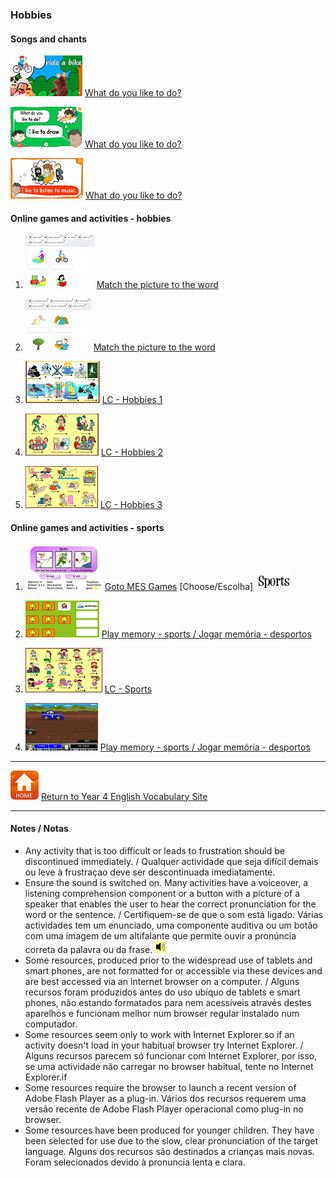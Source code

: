 ### Hobbies

#### Songs and chants

[![wdld1](/images/wdld1.png)](https://www.youtube.com/watch?v=tYNap8gVNK4) [What do you like to do?](https://www.youtube.com/watch?v=tYNap8gVNK4)

[![wdld3](/images/wdld3.png)](https://www.youtube.com/watch?v=gH89yUhIAV0) [What do you like to do?](https://www.youtube.com/watch?v=gH89yUhIAV0)

[![wdld4](/images/wdld4.png)](https://www.youtube.com/watch?v=OzrjgUrHuGc) [What do you like to do?](https://www.youtube.com/watch?v=OzrjgUrHuGc)

#### Online games and activities - hobbies

1. [![bchb1](/images/bchb1.PNG)](https://learnenglishkids.britishcouncil.org/en/word-games/free-time-1) [Match the picture to the word](https://learnenglishkids.britishcouncil.org/en/word-games/free-time-1)

2. [![bchb2](/images/bchb2.PNG)](https://learnenglishkids.britishcouncil.org/en/word-games/free-time-2) [Match the picture to the word](https://learnenglishkids.britishcouncil.org/en/word-games/free-time-2)

3. [![lchb1](/images/lchb1.PNG)](http://www.learningchocolate.com/content/activities-0) [LC - Hobbies 1](http://www.learningchocolate.com/content/activities-0)

4. [![lchb2](/images/lchb2.PNG)](http://www.learningchocolate.com/content/hobbies) [LC - Hobbies 2](http://www.learningchocolate.com/content/hobbies)

5. [![lchb3](/images/lchb3.PNG)](http://www.learningchocolate.com/content/hobbies-1) [LC - Hobbies 3](http://www.learningchocolate.com/content/hobbies-1)

#### Online games and activities - sports

1. [![messp](/images/messp.PNG)](https://www.mes-games.com/) [Goto MES Games](https://www.mes-games.com/) [Choose/Escolha] ![messp2](/images/messp2.PNG)

2. [![spme1](/images/spme1.PNG)](https://www.eslgamesplus.com/sports-vocabulary-esl-memory-game/) [Play memory - sports / Jogar memória - desportos](https://www.eslgamesplus.com/sports-vocabulary-esl-memory-game/)

3. [![lcsp1](/images/lcsp1.PNG)](http://www.learningchocolate.com/content/sports) [LC - Sports](http://www.learningchocolate.com/content/sports)

4. [![spqu1](/images/spqu1.PNG)](https://www.eslgamesplus.com/sports-vocabulary-esl-game-car-racing-rally-game/) [Play memory - sports / Jogar memória - desportos](https://www.eslgamesplus.com/sports-vocabulary-esl-game-car-racing-rally-game/)

***
[![home](/images/home.PNG)](https://tangerina-pt.github.io/English/Year4_vocab) [Return to Year 4 English Vocabulary Site](https://tangerina-pt.github.io/English/Year4_vocab)

***
#### Notes / Notas
* Any activity that is too difficult or leads to frustration should be discontinued immediately. / Qualquer actividade que seja difícil demais ou leve à frustraçao deve ser descontinuada imediatamente.
* Ensure the sound is switched on. Many activities have a voiceover, a listening comprehension component or a button with a picture of a speaker that enables the user to hear the correct pronunciation for the word or the sentence. / Certifiquem-se de que o som está ligado. Várias actividades tem um enunciado, uma componente auditiva ou um botão com uma imagem de um altifalante que permite ouvir a pronúncia correta da palavra ou da frase. ![spkr2](/images/spkr2.PNG)
* Some resources, produced prior to the widespread use of tablets and smart phones, are not formatted for or accessible via these devices and are best accessed via an internet browser on a computer. / Alguns recursos foram produzidos antes do uso ubíquo de tablets e smart phones, não estando formatados para nem acessíveis através destes aparelhos e funcionam melhor num browser regular instalado num computador.
* Some resources seem only to work with Internet Explorer so if an activity doesn't load in your habitual browser try Internet Explorer. / Alguns recursos parecem só funcionar com Internet Explorer, por isso, se uma actividade não carregar no browser habitual, tente no Internet Explorer.if
* Some resources require the browser to launch a recent version of Adobe Flash Player as a plug-in. Vários dos recursos requerem uma versão recente de Adobe Flash Player operacional como plug-in no browser.
* Some resources have been produced for younger children. They have been selected for use due to the slow, clear pronunciation of the target language. Alguns dos recursos são destinados a crianças mais novas. Foram selecionados devido à pronuncia lenta e clara.
